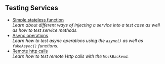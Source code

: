 Testing Services
---

- [Simple stateless function](./greeting.service.spec.ts)  
  _Learn about different ways of injecting a service into a test case as well as how to test service methods._
- [Async operations]('./async.service.spec.ts)  
  _Learn how to test async operations using the `async()` as well as `fakeAsync()` functions._
- [Remote http calls]('./remote.service.spec.ts)  
  _Learn how to test remote Http calls with the `MockBackend`._